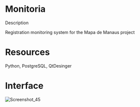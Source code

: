 # Monitoria

Description

Registration monitoring system for the Mapa de Manaus project

# Resources 

Python, PostgreSQL, QtDesinger

# Interface 

![Screenshot_45](https://user-images.githubusercontent.com/91340225/160714564-ea92cb51-81ac-4500-a612-eb70881db973.png)
